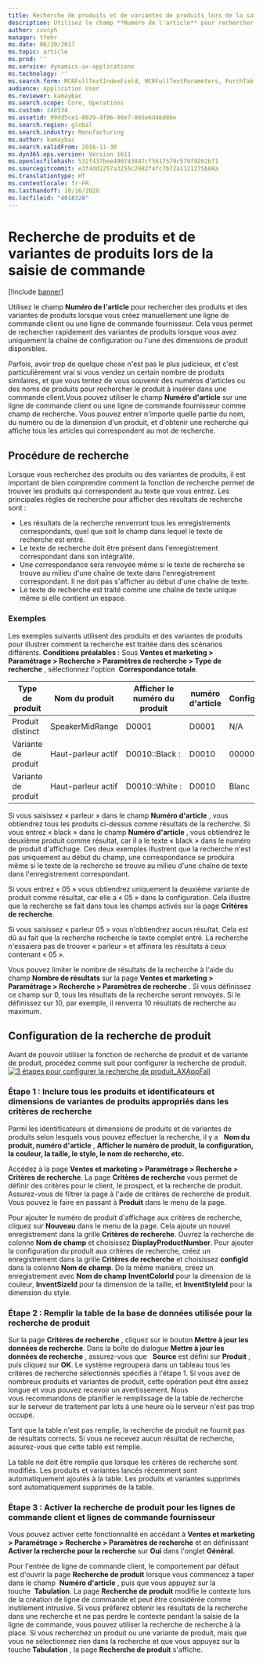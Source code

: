 ```yaml
---
title: Recherche de produits et de variantes de produits lors de la saisie de commande
description: Utilisez le champ **Numéro de l'article** pour rechercher des produits et des variantes de produits lorsque vous créez manuellement une ligne de commande client ou une ligne de commande fournisseur. Cela vous permet de rechercher rapidement des variantes de produits lorsque vous avez uniquement la chaîne de configuration ou l'une des dimensions de produit disponibles.
author: cvocph
manager: tfehr
ms.date: 06/20/2017
ms.topic: article
ms.prod: ''
ms.service: dynamics-ax-applications
ms.technology: ''
ms.search.form: MCRFullTextIndexField, MCRFullTextParameters, PurchTable, PurchTablePart, SalesTable
audience: Application User
ms.reviewer: kamaybac
ms.search.scope: Core, Operations
ms.custom: 248534
ms.assetid: 99dd5ce1-0029-4f06-90e7-865e6d46d86e
ms.search.region: global
ms.search.industry: Manufacturing
ms.author: kamaybac
ms.search.validFrom: 2016-11-30
ms.dyn365.ops.version: Version 1611
ms.openlocfilehash: 532f437bee490743847cf5617579c579f9202b71
ms.sourcegitcommit: e3f4dd2257a3255c2982f4fc7b72a1121275b88a
ms.translationtype: HT
ms.contentlocale: fr-FR
ms.lasthandoff: 10/16/2020
ms.locfileid: "4018328"
---
```

# <a name="search-for-products-and-product-variants-during-order-entry"></a>Recherche de produits et de variantes de produits lors de la saisie de commande

[!include [banner](../includes/banner.md)]

Utilisez le champ **Numéro de l'article** pour rechercher des produits et des variantes de produits lorsque vous créez manuellement une ligne de commande client ou une ligne de commande fournisseur.  Cela vous permet de rechercher rapidement des variantes de produits lorsque vous avez uniquement la chaîne de configuration ou l'une des dimensions de produit disponibles.

Parfois, avoir trop de quelque chose n'est pas le plus judicieux, et c'est particulièrement vrai si vous vendez un certain nombre de produits similaires, et que vous tentez de vous souvenir des numéros d'articles ou des noms de produits pour rechercher le produit à insérer dans une commande client.Vous pouvez utiliser le champ **Numéro d'article** sur une ligne de commande client ou une ligne de commande fournisseur comme champ de recherche. Vous pouvez entrer n'importe quelle partie du nom, du numéro ou de la dimension d'un produit, et d'obtenir une recherche qui affiche tous les articles qui correspondent au mot de recherche.

## <a name="how-searchworks"></a>Procédure de recherche
Lorsque vous recherchez des produits ou des variantes de produits, il est important de bien comprendre comment la fonction de recherche permet de trouver les produits qui correspondent au texte que vous entrez. Les principales règles de recherche pour afficher des résultats de recherche sont :

-   Les résultats de la recherche renverront tous les enregistrements correspondants, quel que soit le champ dans lequel le texte de recherche est entré.
-   Le texte de recherche doit être présent dans l'enregistrement correspondant dans son intégralité.
-   Une correspondance sera renvoyée même si le texte de recherche se trouve au milieu d'une chaîne de texte dans l'enregistrement correspondant. Il ne doit pas s'afficher au début d'une chaîne de texte.
-   Le texte de recherche est traité comme une chaîne de texte unique même si elle contient un espace.

### <a name="examples"></a>Exemples

Les exemples suivants utilisent des produits et des variantes de produits pour illustrer comment la recherche est traitée dans des scénarios différents. **Conditions préalables :** Sous **Ventes et marketing &gt; Paramétrage &gt; Recherche &gt; Paramètres de recherche &gt; Type de recherche** , sélectionnez l'option  **Correspondance totale**.

| Type de produit     | Nom du produit    | Afficher le numéro du produit | numéro d'article | Configuration |
|------------------|-----------------|------------------------|-------------|---------------|
| Produit distinct | SpeakerMidRange | D0001                  | D0001       | N/A            |
| Variante de produit  | Haut-parleur actif  | D0010::Black :         | D0010       | 000005        |
| Variante de produit  | Haut-parleur actif  | D0010::White :         | D0010       | Blanc         |

Si vous saisissez « parleur » dans le champ **Numéro d'article** , vous obtiendrez tous les produits ci-dessus comme résultats de la recherche. Si vous entrez « black » dans le champ **Numéro d'article** , vous obtiendrez le deuxième produit comme résultat, car il a le texte « black » dans le numéro de produit d'affichage. Ces deux exemples illustrent que la recherche n'est pas uniquement au début du champ, une correspondance se produira même si le texte de la recherche se trouve au milieu d'une chaîne de texte dans l'enregistrement correspondant.  

Si vous entrez « 05 » vous obtiendrez uniquement la deuxième variante de produit comme résultat, car elle a « 05 » dans la configuration. Cela illustre que la recherche se fait dans tous les champs activés sur la page **Critères de recherche**.  

Si vous saisissez « parleur 05 » vous n'obtiendrez aucun résultat. Cela est dû au fait que la recherche recherche le texte complet entré. La recherche n'essaiera pas de trouver « parleur » et affinera les résultats à ceux contenant « 05 ».  

Vous pouvez limiter le nombre de résultats de la recherche à l'aide du champ **Nombre de résultats** sur la page **Ventes et marketing &gt; Paramétrage &gt; Recherche &gt; Paramètres de recherche** . Si vous définissez ce champ sur 0, tous les résultats de la recherche seront renvoyés. Si le définissez sur 10, par exemple, il renverra 10 résultats de recherche au maximum.

## <a name="configure-the-productsearch"></a>Configuration de la recherche de produit
Avant de pouvoir utiliser la fonction de recherche de produit et de variante de produit, procédez comme suit pour configurer la recherche de produit. [![3 étapes pour configurer la recherche de produit\_AXAppFall](./media/3-steps-to-configure-product-search_axappfall.png)](./media/3-steps-to-configure-product-search_axappfall.png)

### <a name="step-1include-all-the-relevant-product-and-product-variant-identifiers-and-dimensions-in-the-search-criteria"></a>Étape 1 : Inclure tous les produits et identificateurs et dimensions de variantes de produits appropriés dans les critères de recherche

Parmi les identificateurs et dimensions de produits et de variantes de produits selon lesquels vous pouvez effectuer la recherche, il y a   **Nom du produit, numéro d'article** , **Afficher le numéro de produit, la configuration, la couleur, la taille, le style, le nom de recherche, etc.**  

Accédez à la page **Ventes et marketing &gt; Paramétrage &gt; Recherche &gt; Critères de recherche**. La page **Critères de recherche** vous permet de définir des critères pour le client, le prospect, et la recherche de produit. Assurez-vous de filtrer la page à l'aide de critères de recherche de produit. Vous pouvez le faire en passant à **Produit** dans le menu de la page.  

Pour ajouter le numéro de produit d'affichage aux critères de recherche, cliquez sur **Nouveau** dans le menu de la page. Cela ajoute un nouvel enregistrement dans la grille **Critères de recherche**. Ouvrez la recherche de colonne **Nom de champ** et choisissez **DisplayProductNumber**. Pour ajouter la configuration du produit aux critères de recherche, créez un enregistrement dans la grille **Critères de recherche** et choisissez **configId** dans la colonne **Nom de champ**. De la même manière, créez un enregistrement avec **Nom de champ** **InventColorId** pour la dimension de la couleur, **InventSizeId** pour la dimension de la taille, et **InventStyleId** pour la dimension du style.

### <a name="step-2-populate-the-database-table-that-is-used-for-product-search"></a>Étape 2 : Remplir la table de la base de données utilisée pour la recherche de produit

Sur la page **Critères de recherche** , cliquez sur le bouton **Mettre à jour les données de recherche**. Dans la boîte de dialogue **Mettre à jour les données de recherche** , assurez-vous que   **Source** est défini sur **Produit** , puis cliquez sur **OK**. Le système regroupera dans un tableau tous les critères de recherche sélectionnés spécifiés à l'étape 1. Si vous avez de nombreux produits et variantes de produit, cette opération peut être assez longue et vous pouvez recevoir un avertissement. Nous vous recommandons de planifier le remplissage de la table de recherche sur le serveur de traitement par lots à une heure où le serveur n'est pas trop occupé.  

Tant que la table n'est pas remplie, la recherche de produit ne fournit pas de résultats corrects. Si vous ne recevez aucun résultat de recherche, assurez-vous que cette table est remplie.  

La table ne doit être remplie que lorsque les critères de recherche sont modifiés. Les produits et variantes lancés récemment sont automatiquement ajoutés à la table. Les produits et variantes supprimés sont automatiquement supprimés de la table.

### <a name="step-3-enable-the-lookup-for-product-search-on-sales-and-purchase-order-lines"></a>Étape 3 : Activer la recherche de produit pour les lignes de commande client et lignes de commande fournisseur

Vous pouvez activer cette fonctionnalité en accédant à **Ventes et marketing &gt; Paramétrage &gt; Recherche &gt; Paramètres de recherche** et en définissant **Activer la recherche pour la recherche** sur **Oui** dans l'onglet **Général**.  

Pour l'entrée de ligne de commande client, le comportement par défaut est d'ouvrir la page **Recherche de produit** lorsque vous commencez à taper dans le champ  **Numéro d'article** , puis que vous appuyez sur la touche  **Tabulation**. La page **Recherche de produit** modifie le contexte lors de la création de ligne de commande et peut être considérée comme inutilement intrusive. Si vous préférez obtenir les résultats de la recherche dans une recherche et ne pas perdre le contexte pendant la saisie de la ligne de commande, vous pouvez utiliser la recherche de recherche à la place. Si vous recherchez un produit ou une variante de produit, mais que vous ne sélectionnez rien dans la recherche et que vous appuyez sur la touche **Tabulation** , la page **Recherche de produit** s'affiche.



